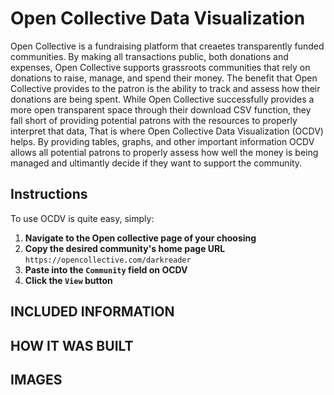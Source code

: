 # Open Collective Data Visualization
  Open Collective is a fundraising platform that creaetes transparently funded communities.
By making all transactions public, both donations and expenses, Open Collective supports grassroots communities that rely
on donations to raise, manage, and spend their money. The benefit that Open Collective provides to the patron is the
ability to track and assess how their donations are being spent. While Open Collective successfully provides a more open transparent space
through their download CSV function, they fall short of providing potential patrons with the resources to properly interpret that data, That is where Open Collective Data Visualization (OCDV) helps.
By providing tables, graphs, and other important information OCDV allows all potential patrons to properly assess how well the money is being managed and ultimantly decide if they want to support the community.

## Instructions
To use OCDV is quite easy, simply:
1) **Navigate to the Open collective page of your choosing**
2) **Copy the desired community's home page URL** `https://opencollective.com/darkreader`
3) **Paste into the `Community` field on OCDV**
4) **Click the `View` button** 
## INCLUDED INFORMATION

## HOW IT WAS BUILT

## IMAGES
